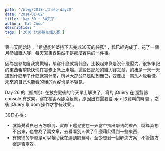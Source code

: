 ```yaml
---
path: '/blog/2018-ithelp-day30'
date: '2018-01-02'
title: 'Day 30 : 30天了'
author: 'Kat Chou'
description: ''
tags: ['2018 it邦幫忙鐵人賽']
---
```


第一天開始時 ，"希望能夠堅持下去完成30天的任務" ，我已經完成了，花了一個月參加鐵人賽，每天寫東西果然不是那麼容易的一件事。

因為是參加自我挑戰組，想寫什麼就寫什麼，比較起來算是沒什麼壓力，很多筆記的東西希望能快快在實務上派上用場。這些日記般的鐵人賽文章，的確是一天一天遇到什麼學了什麼就寫什麼，所以大部分只是點到而已，要產出一篇別人能看懂、未來的自己也能看的懂的內容也是不容易。

Day 26 的（瓶#間）在放完假後的今天早上解決了，寫的 jQuery 在 瀏覽器 console 有效果，寫在檔案內卻沒反應，原因出在需要給 ajax 取資料的時間 ，之後 jQuery 取 dom 操作才會有效果 。

30日心得 : 
*  就算覺得自己再怎麼混，實際上還是能在一天當中擠出學到的東西，就算真想不出來，也會為了寫文章，去看看別人做了什麼藉此得到一些東西。
*  有規律的學習是可以幫助我在遇到問題時，至少想到一個解決方案，不管該方案是否奏效。

